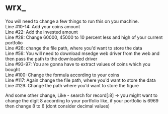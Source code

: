 # wrx_
You will need to change a few things to run this on you machine.
<br>
Line #10-14:
        Add your coins amount
        <br>
Line #22:
        Add the invested amount<br>
Line #28:
        Change 60000, 45000 to 10 percent less and high of your current portfolio<br>
Line #26:
        change the file path, where you'd want to store the data<br>
Line #56:
        You will need to download msedge web driver from the web and then pass the path to the downloaded driver<br>
Line #93-97:
        You are gonna have to extract values of coins which you bought<br>
Line #100:
        Change the formula according to your coins<br>
Line #117:
      Again change the file path, where you'd want to store the data<br>
Line #129:
      Change the path where you'd want to store the figure<br>


And some other change, Like - 
    search for record[:8] -> you might want to change the digit 8 according to your portfolio like, if your portfolio is 6969 then change 8 to 6 (dont consider decimal values)

